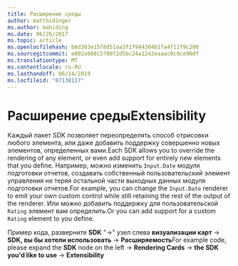 ```yaml
---
title: Расширение среды
author: matthidinger
ms.author: mahiding
ms.date: 06/26/2017
ms.topic: article
ms.openlocfilehash: b6d303e15f8d51aa3f1f944304b1fa4f11f9c206
ms.sourcegitcommit: e002a988c570072d5bc24a1242eaaac0c9ce90df
ms.translationtype: MT
ms.contentlocale: ru-RU
ms.lasthandoff: 06/14/2019
ms.locfileid: "67138117"
---
```

# <a name="extensibility"></a><span data-ttu-id="b9105-102">Расширение среды</span><span class="sxs-lookup"><span data-stu-id="b9105-102">Extensibility</span></span>

<span data-ttu-id="b9105-103">Каждый пакет SDK позволяет переопределять способ отрисовки любого элемента, или даже добавить поддержку совершенно новых элементов, определенных вами.</span><span class="sxs-lookup"><span data-stu-id="b9105-103">Each SDK allows you to override the rendering of any element, or even add support for entirely new elements that you define.</span></span>  <span data-ttu-id="b9105-104">Например, можно изменить `Input.Date` модуля подготовки отчетов, создавать собственный пользовательский элемент управления не теряя остальной части выходных данных модуля подготовки отчетов.</span><span class="sxs-lookup"><span data-stu-id="b9105-104">For example, you can change the `Input.Date` renderer to emit your own custom control while still retaining the rest of the output of the renderer.</span></span> <span data-ttu-id="b9105-105">Или можно добавить поддержку для пользовательской `Rating` элемент вам определить.</span><span class="sxs-lookup"><span data-stu-id="b9105-105">Or you can add support for a custom `Rating` element to you define.</span></span>

<span data-ttu-id="b9105-106">Пример кода, разверните **SDK** "->" узел слева **визуализации карт** -> **SDK, вы бы хотели использовать**  ->   **Расширяемость**</span><span class="sxs-lookup"><span data-stu-id="b9105-106">For example code, please expand the **SDK** node on the left -> **Rendering Cards** -> **the SDK you'd like to use** -> **Extensibility**</span></span>
